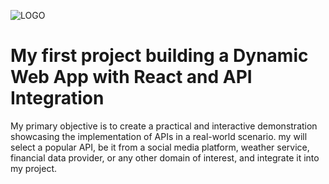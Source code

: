![LOGO](./src/assets/cover.png)

# My first project building a Dynamic Web App with React and API Integration

My primary objective is to create a practical and interactive demonstration showcasing the implementation of APIs in a real-world scenario. my will select a popular API, be it from a social media platform, weather service, financial data provider, or any other domain of interest, and integrate it into my project.
